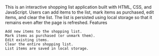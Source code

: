 This is an interactive shopping list application built with HTML, CSS, and JavaScript. Users can add items to the list, mark items as purchased, edit items, and clear the list. The list is persisted using local storage so that it remains even after the page is refreshed.
Features

    Add new items to the shopping list.
    Mark items as purchased (or unmark them).
    Edit existing items.
    Clear the entire shopping list.
    List items are saved in local storage.